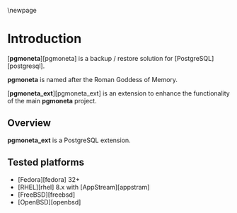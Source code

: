 \newpage

# Introduction

[**pgmoneta**][pgmoneta] is a backup / restore solution for [PostgreSQL][postgresql].

**pgmoneta** is named after the Roman Goddess of Memory.

[**pgmoneta_ext**][pgmoneta_ext] is an extension to enhance the functionality of the main **pgmoneta** project.

## Overview

**pgmoneta_ext** is a PostgreSQL extension.

## Tested platforms

* [Fedora][fedora] 32+
* [RHEL][rhel] 8.x with
  [AppStream][appstram]
* [FreeBSD][freebsd]
* [OpenBSD][openbsd]
